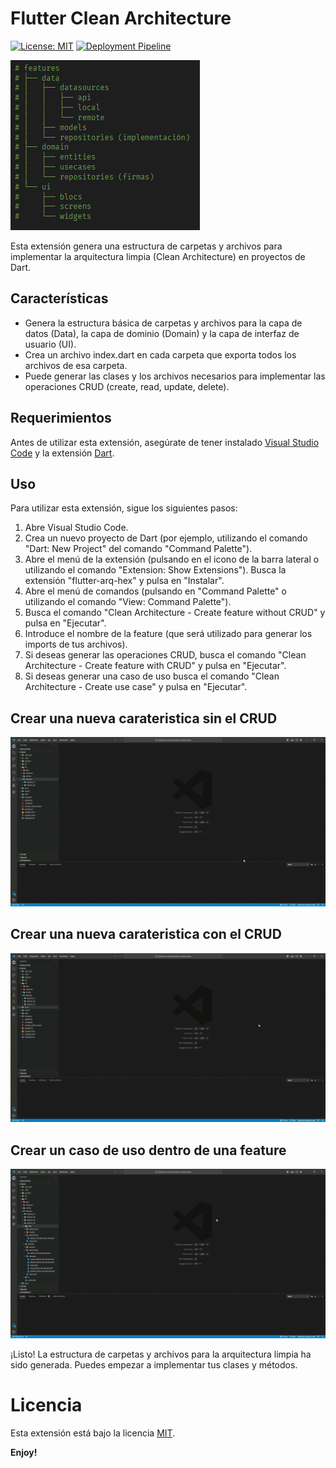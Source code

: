 # Flutter Clean Architecture
<p align="left">
    <a href="https://opensource.org/licenses/MIT"><img src="https://img.shields.io/badge/license-MIT-purple.svg" alt="License: MIT"></a>    
    <a href="https://github.com/chiuchiolo30/vscode-extension-arq-hex/actions/workflows/pipeline.yaml"><img src="https://github.com/chiuchiolo30/vscode-extension-arq-hex/actions/workflows/pipeline.yaml/badge.svg" alt="Deployment Pipeline"></a>    
</p>

![Clean Architecture](screenshots/arq.png)

Esta extensión genera una estructura de carpetas y archivos para implementar la arquitectura limpia (Clean Architecture) en proyectos de Dart.


## Características
* Genera la estructura básica de carpetas y archivos para la capa de datos (Data), la capa de dominio (Domain) y la capa de interfaz de usuario (UI).
* Crea un archivo index.dart en cada carpeta que exporta todos los archivos de esa carpeta.
* Puede generar las clases y los archivos necesarios para implementar las operaciones CRUD (create, read, update, delete).

## Requerimientos

Antes de utilizar esta extensión, asegúrate de tener instalado [Visual Studio Code](https://code.visualstudio.com/) y la extensión [Dart](https://marketplace.visualstudio.com/items?itemName=Dart-Code.dart-code).

## Uso

Para utilizar esta extensión, sigue los siguientes pasos:

1) Abre Visual Studio Code.
2) Crea un nuevo proyecto de Dart (por ejemplo, utilizando el comando "Dart: New Project" del comando "Command Palette").
3) Abre el menú de la extensión (pulsando en el icono de la barra lateral o utilizando el comando "Extension: Show Extensions").
Busca la extensión "flutter-arq-hex" y pulsa en "Instalar".
4) Abre el menú de comandos (pulsando en "Command Palette" o utilizando el comando "View: Command Palette").
5) Busca el comando "Clean Architecture - Create feature without CRUD" y pulsa en "Ejecutar".
6) Introduce el nombre de la feature (que será utilizado para generar los imports de tus archivos).
7) Si deseas generar las operaciones CRUD, busca el comando "Clean Architecture - Create feature with CRUD" y pulsa en "Ejecutar".
8) Si deseas generar una caso de uso busca el comando "Clean Architecture - Create use case" y pulsa en "Ejecutar".
## Crear una nueva carateristica sin el CRUD
![sin crud](screenshots/sin_crud.gif)

## Crear una nueva carateristica con el CRUD
![con crud](screenshots/con-crud.gif)

## Crear un caso de uso dentro de una feature
![new feature](screenshots/new-feature.gif)

¡Listo! La estructura de carpetas y archivos para la arquitectura limpia ha sido generada. Puedes empezar a implementar tus clases y métodos.

# Licencia
Esta extensión está bajo la licencia [MIT](https://opensource.org/licenses/MIT).

**Enjoy!**
